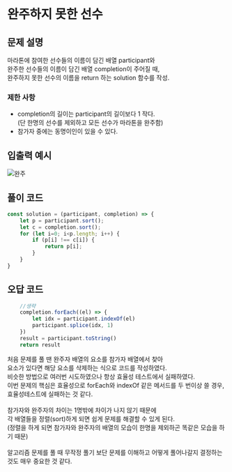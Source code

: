 # 완주하지 못한 선수
## 문제 설명
마라톤에 참여한 선수들의 이름이 담긴 배열 participant와 <br>
완주한 선수들의 이름이 담긴 배열 completion이 주어질 때, <br>
완주하지 못한 선수의 이름을 return 하는 solution 함수를 작성.

### 제한 사항
- completion의 길이는 participant의 길이보다 1 작다.<br>
(단 한명의 선수를 제외하고 모든 선수가 마라톤을 완주함)
- 참가자 중에는 동명이인이 있을 수 있다.

## 입출력 예시
![완주](https://user-images.githubusercontent.com/62838570/125922080-9d14da91-5d58-48de-b603-68acd256b152.png)

## 풀이 코드
```javascript
const solution = (participant, completion) => {
    let p = participant.sort();
    let c = completion.sort();
    for (let i=0; i<p.length; i++) {
        if (p[i] !== c[i]) {
            return p[i];
        }
    }
}
```

## 오답 코드
```javascript
    //생략
    completion.forEach((el) => {
        let idx = participant.indexOf(el)
        participant.splice(idx, 1)
    })
    result = participant.toString()
    return result
```

처음 문제를 풀 땐 완주자 배열의 요소를 참가자 배열에서 찾아<br>
요소가 있다면 해당 요소를 삭제하는 식으로 코드를 작성하였다.<br>
비슷한 방법으로 여러번 시도하였으나 항상 효율성 테스트에서 실패하였다.<br>
이번 문제의 핵심은 효율성으로 forEach와 indexOf 같은 메서드를 두 번이상 쓸 경우, 효율성테스트에 실패하는 것 같다. <br>
<br>
참가자와 완주자의 차이는 1명밖에 차이가 나지 않기 때문에<br>
각 배열들을 정렬(sort)하게 되면 쉽게 문제를 해결할 수 있게 된다.<br>
(정렬을 하게 되면 참가자와 완주자의 배열의 모습이 한명을 제외하곤 똑같은 모습을 하기 때문)<br>
<br>
알고리즘 문제를 풀 때 무작정 풀기 보단 문제를 이해하고 어떻게 풀어나갈지 결정하는 것도 매우 중요한 것 같다.
